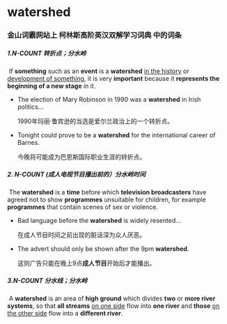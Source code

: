 # watershed

### 金山词霸网站上 柯林斯高阶英汉双解学习词典 中的词条

##### 1.N-COUNT 转折点；分水岭

​	If **something** such as an **event** is a **watershed** <u>in the history</u> or <u>development of something</u>, it is very **important** because it **represents the beginning of a new stage** in it.

- The election of Mary Robinson in 1990 was a **watershed** in Irish politics...

  1990年玛丽·鲁宾逊的当选是爱尔兰政治上的一个转折点。

- Tonight could prove to be a **watershed** for the international career of Barnes.

  今晚将可能成为巴恩斯国际职业生涯的转折点。

##### 2. N-COUNT (成人电视节目播出前的）分水岭时间

​	The **watershed** is a **time** before which **television broadcasters** have agreed not to show  **programmes** unsuitable for children, for example **programmes** that contain scenes of sex or violence.

- Bad language before the **watershed** is widely resented...

  在成人节目时间之前出现的脏话深为众人厌恶。

- The advert should only be shown after the 9pm **watershed**.

  这则广告只能在晚上9点**成人节目**开始后才能播出。

##### 3.N-COUNT 分水线；分水岭

​	A **watershed** is an area of **high ground** which divides **two** or **more river systems**, so that **all streams** <u>on one side</u> flow into **one river** and **those** <u>on the other side</u> flow into a **different river**.

